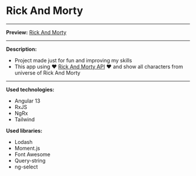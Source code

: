 # Rick And Morty
___
__Preview:__ [Rick And Morty](https://nkisiura.github.io/Rick-And-Morty/characters)
___

__Description:__
- Project made just for fun and improving my skills
- This app using :hearts: [Rick And Morty API](https://rickandmortyapi.com/) :hearts: and show all characters from universe of Rick And Morty
___

__Used technologies:__
- Angular 13
- RxJS
- NgRx
- Tailwind

__Used libraries:__
- Lodash 
- Moment.js 
- Font Awesome 
- Query-string
- ng-select
